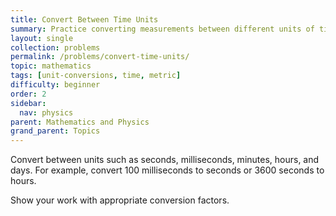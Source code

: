 ```yaml
---
title: Convert Between Time Units
summary: Practice converting measurements between different units of time.
layout: single
collection: problems
permalink: /problems/convert-time-units/
topic: mathematics
tags: [unit-conversions, time, metric]
difficulty: beginner
order: 2
sidebar:
  nav: physics
parent: Mathematics and Physics
grand_parent: Topics
---
```

Convert between units such as seconds, milliseconds, minutes, hours, and days. For example, convert 100 milliseconds to seconds or 3600 seconds to hours.

Show your work with appropriate conversion factors.